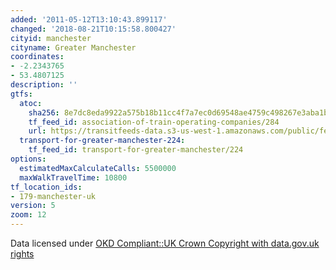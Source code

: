 ```yaml
---
added: '2011-05-12T13:10:43.899117'
changed: '2018-08-21T10:15:58.800427'
cityid: manchester
cityname: Greater Manchester
coordinates:
- -2.2343765
- 53.4807125
description: ''
gtfs:
  atoc:
    sha256: 8e7dc8eda9922a575b18b11cc4f7a7ec0d69548ae4759c498267e3aba1be6c58
    tf_feed_id: association-of-train-operating-companies/284
    url: https://transitfeeds-data.s3-us-west-1.amazonaws.com/public/feeds/association-of-train-operating-companies/284/20170626/gtfs.zip
  transport-for-greater-manchester-224:
    tf_feed_id: transport-for-greater-manchester/224
options:
  estimatedMaxCalculateCalls: 5500000
  maxWalkTravelTime: 10800
tf_location_ids:
- 179-manchester-uk
version: 5
zoom: 12
---
```


Data licensed under [OKD Compliant::UK Crown Copyright with data.gov.uk rights](http://datagm.org.uk/package/gtfs-schedule-data)
